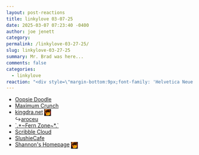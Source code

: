 ```yaml
---
layout: post-reactions
title: 𝚕𝚒𝚗𝚔𝚢𝚕𝚘𝚟𝚎 𝟶𝟹-𝟶𝟽-𝟸𝟻
date: 2025-03-07 07:23:40 -0400
author: joe jenett
category: 
permalink: /linkylove-03-27-25/
slug: linkylove-03-27-25
summary: Mr. Brad was here...
comments: false
categories:
  - linkylove
reaction: "<div style=\"margin-bottom:9px;font-family: 'Helvetica Neue',Helvetica,Arial,sans-serif;font-weight:600;font-size:.9rem;\">Reactions:</div><p><a href=\"https://toot.community/@jenett/114121157449066247#favorited-by-109326597713827183\"><img src=\"https://static.toot.community/cache/accounts/avatars/112/757/571/850/957/359/original/71a15e19bfc75e90.png\" alt=\"\" width=\"48\"><br><span style=\"font-size:.9rem;\">Pamela</span></a></p>"
---
```

<ul class="linkylove">
	<li><a title="Oopsie Doodle" href="https://oopsiedoodle.com/">Oopsie Doodle</a></li>
	<li><a title="max" href="https://maxcrunch.neocities.org/">Maximum Crunch</a></li>
	<li><a title="aroceu" href="https://kingdra.net/">kingdra.net</a>  <a href="https://pinboard.in/u:ramblinggit" title="thx Brad!"><img src="/images/brad.png" width="18" height="18" alt="thx Brad!" style="vertical-align:middle;"></a><br>&#8618;<a title="aroceu" href="https://aroceu.com/">aroceu</a></li>
	<li><a title="TransFern" href="https://transferns.neocities.org/">`.*~Fern Zone~*.`</a></li>
	<li><a title="Andrea Miller" href="https://scribblecloud.art/">Scribble Cloud</a></li>
	<li><a title="Marie" href="https://slushiecafe.neocities.org/">SlushieCafe</a></li>
	<li><a title="Shannon Kay" href="https://www.shannonkay.com/">Shannon's Homepage</a>  <a href="https://pinboard.in/u:ramblinggit" title="thx Brad!"><img src="/images/brad.png" width="18" height="18" alt="thx Brad!" style="vertical-align:middle;"></a></li>
</ul>

<a style="display:none;" href="https://brid.gy/publish/mastodon"><small>(cross-posted to mastodon)</small></a>